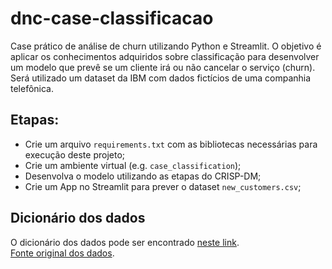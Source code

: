 # dnc-case-classificacao
Case prático de análise de churn utilizando Python e Streamlit. O objetivo é aplicar os conhecimentos adquiridos sobre classificação para desenvolver um modelo que prevê se um cliente irá ou não cancelar o serviço (churn).  Será utilizado um dataset da IBM com dados fictícios de uma companhia telefônica.

## Etapas:

- Crie um arquivo `requirements.txt` com as bibliotecas necessárias para execução deste projeto;
- Crie um ambiente virtual (e.g. `case_classification`);
- Desenvolva o modelo utilizando as etapas do CRISP-DM;
- Crie um App no Streamlit para prever o dataset `new_customers.csv`;

## Dicionário dos dados

O dicionário dos dados pode ser encontrado [neste link](https://www.kaggle.com/datasets/yeanzc/telco-customer-churn-ibm-dataset).  
[Fonte original dos dados](https://community.ibm.com/community/user/businessanalytics/blogs/steven-macko/2019/07/11/telco-customer-churn-1113).
